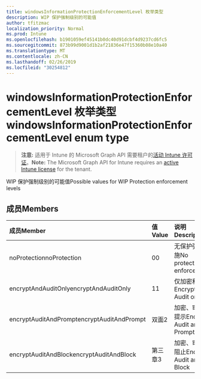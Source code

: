 ```yaml
---
title: windowsInformationProtectionEnforcementLevel 枚举类型
description: WIP 保护强制级别的可能值
author: tfitzmac
localization_priority: Normal
ms.prod: Intune
ms.openlocfilehash: b1901059ef45141b0dc40d91dcbf4d9237cd6fc5
ms.sourcegitcommit: 873b99d9001d1b2af21836e47f15360b08e10a40
ms.translationtype: MT
ms.contentlocale: zh-CN
ms.lasthandoff: 02/26/2019
ms.locfileid: "30254812"
---
```

# <a name="windowsinformationprotectionenforcementlevel-enum-type"></a><span data-ttu-id="9fbeb-103">windowsInformationProtectionEnforcementLevel 枚举类型</span><span class="sxs-lookup"><span data-stu-id="9fbeb-103">windowsInformationProtectionEnforcementLevel enum type</span></span>

> <span data-ttu-id="9fbeb-104">**注意:** 适用于 Intune 的 Microsoft Graph API 需要租户的[活动 Intune 许可证](https://go.microsoft.com/fwlink/?linkid=839381)。</span><span class="sxs-lookup"><span data-stu-id="9fbeb-104">**Note:** The Microsoft Graph API for Intune requires an [active Intune license](https://go.microsoft.com/fwlink/?linkid=839381) for the tenant.</span></span>

<span data-ttu-id="9fbeb-105">WIP 保护强制级别的可能值</span><span class="sxs-lookup"><span data-stu-id="9fbeb-105">Possible values for WIP Protection enforcement levels</span></span>

## <a name="members"></a><span data-ttu-id="9fbeb-106">成员</span><span class="sxs-lookup"><span data-stu-id="9fbeb-106">Members</span></span>
|<span data-ttu-id="9fbeb-107">成员</span><span class="sxs-lookup"><span data-stu-id="9fbeb-107">Member</span></span>|<span data-ttu-id="9fbeb-108">值</span><span class="sxs-lookup"><span data-stu-id="9fbeb-108">Value</span></span>|<span data-ttu-id="9fbeb-109">说明</span><span class="sxs-lookup"><span data-stu-id="9fbeb-109">Description</span></span>|
|:---|:---|:---|
|<span data-ttu-id="9fbeb-110">noProtection</span><span class="sxs-lookup"><span data-stu-id="9fbeb-110">noProtection</span></span>|<span data-ttu-id="9fbeb-111">0</span><span class="sxs-lookup"><span data-stu-id="9fbeb-111">0</span></span>|<span data-ttu-id="9fbeb-112">无保护强制实施</span><span class="sxs-lookup"><span data-stu-id="9fbeb-112">No protection enforcement</span></span>|
|<span data-ttu-id="9fbeb-113">encryptAndAuditOnly</span><span class="sxs-lookup"><span data-stu-id="9fbeb-113">encryptAndAuditOnly</span></span>|<span data-ttu-id="9fbeb-114">1</span><span class="sxs-lookup"><span data-stu-id="9fbeb-114">1</span></span>|<span data-ttu-id="9fbeb-115">仅加密和审核</span><span class="sxs-lookup"><span data-stu-id="9fbeb-115">Encrypt and Audit only</span></span>|
|<span data-ttu-id="9fbeb-116">encryptAuditAndPrompt</span><span class="sxs-lookup"><span data-stu-id="9fbeb-116">encryptAuditAndPrompt</span></span>|<span data-ttu-id="9fbeb-117">双面</span><span class="sxs-lookup"><span data-stu-id="9fbeb-117">2</span></span>|<span data-ttu-id="9fbeb-118">加密、审核和提示</span><span class="sxs-lookup"><span data-stu-id="9fbeb-118">Encrypt, Audit and Prompt</span></span>|
|<span data-ttu-id="9fbeb-119">encryptAuditAndBlock</span><span class="sxs-lookup"><span data-stu-id="9fbeb-119">encryptAuditAndBlock</span></span>|<span data-ttu-id="9fbeb-120">第三章</span><span class="sxs-lookup"><span data-stu-id="9fbeb-120">3</span></span>|<span data-ttu-id="9fbeb-121">加密、审核和阻止</span><span class="sxs-lookup"><span data-stu-id="9fbeb-121">Encrypt, Audit and Block</span></span>|




